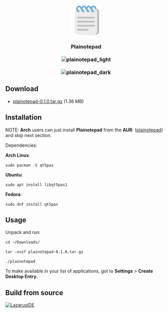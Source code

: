 <h3 align="center">
    <img src="icons/plainotepad.svg" height="96" alt="plainotepad_icon"/>
    <br><br>
    Plainotepad
    <br><br>
    <img src="https://helltar.com/projects/plainotepad/screenshots/screenshot_25102022_195504.png" alt="plainotepad_light"/>
    <br><br>
    <img src="https://helltar.com/projects/plainotepad/screenshots/screenshot_25102022_195405.png" alt="plainotepad_dark"/>
</h3>


Download
--------

- [plainotepad-0.1.0.tar.gz](https://github.com/Helltar/plainotepad/releases/download/0.1.0/plainotepad-0.1.0.tar.gz) (1.36 MB)
 
Installation
------------

NOTE: **Arch** users can just install **Plainotepad** from the **AUR**: ([plainotepad](https://aur.archlinux.org/packages/plainotepad)) and skip next section.

Dependencies:

**Arch Linux**:

```
sudo pacman -S qt5pas
```

**Ubuntu**:

```
sudo apt install libqt5pas1
```

**Fedora**:

```
sudo dnf install qt5pas
```

Usage
-----

Unpack and run:

```
cd ~/Downloads/
```
```
tar -xvzf plainotepad-0.1.0.tar.gz
```
```
./plainotepad
```

To make available in your list of applications, got to **Settings** > **Create Desktop Entry**.

Build from source
-----------------

[![LazarusIDE](http://wiki.lazarus.freepascal.org/images/9/94/built_with_lazarus_logo.png)](http://www.lazarus-ide.org)
